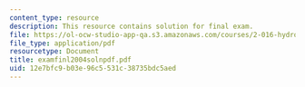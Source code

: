 ```yaml
---
content_type: resource
description: This resource contains solution for final exam.
file: https://ol-ocw-studio-app-qa.s3.amazonaws.com/courses/2-016-hydrodynamics-13-012-fall-2005/12e7bfc9b03e96c5531c38735bdc5aed_examfinl2004solnpdf.pdf
file_type: application/pdf
resourcetype: Document
title: examfinl2004solnpdf.pdf
uid: 12e7bfc9-b03e-96c5-531c-38735bdc5aed
---
```

